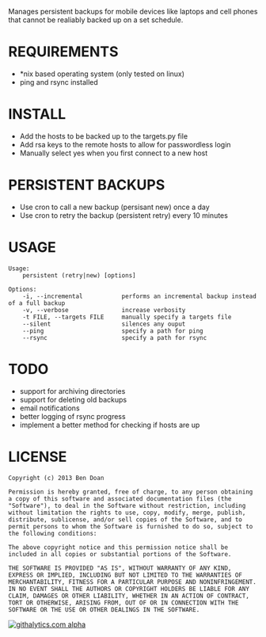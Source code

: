 Manages persistent backups for mobile devices like laptops and cell phones that cannot be realiably backed up on a set schedule.

REQUIREMENTS
============
- *nix based operating system (only tested on linux)
- ping and rsync installed


INSTALL
======
- Add the hosts to be backed up to the targets.py file
- Add rsa keys to the remote hosts to allow for passwordless login
- Manually select yes when you first connect to a new host

PERSISTENT BACKUPS
==================
- Use cron to call a new backup (persisant new) once a day
- Use cron to retry the backup (persistent retry) every 10 minutes

USAGE
=====
```
Usage:
    persistent (retry|new) [options]

Options:
    -i, --incremental           performs an incremental backup instead of a full backup
    -v, --verbose               increase verbosity
    -t FILE, --targets FILE     manually specify a targets file
    --silent                    silences any ouput
    --ping                      specify a path for ping
    --rsync                     specify a path for rsync
```

TODO
====
- support for archiving directories
- support for deleting old backups
- email notifications
- better logging of rsync progress
- implement a better method for checking if hosts are up

LICENSE
=======
```
Copyright (c) 2013 Ben Doan

Permission is hereby granted, free of charge, to any person obtaining a copy of this software and associated documentation files (the "Software"), to deal in the Software without restriction, including without limitation the rights to use, copy, modify, merge, publish, distribute, sublicense, and/or sell copies of the Software, and to permit persons to whom the Software is furnished to do so, subject to the following conditions:

The above copyright notice and this permission notice shall be included in all copies or substantial portions of the Software.

THE SOFTWARE IS PROVIDED "AS IS", WITHOUT WARRANTY OF ANY KIND, EXPRESS OR IMPLIED, INCLUDING BUT NOT LIMITED TO THE WARRANTIES OF MERCHANTABILITY, FITNESS FOR A PARTICULAR PURPOSE AND NONINFRINGEMENT. IN NO EVENT SHALL THE AUTHORS OR COPYRIGHT HOLDERS BE LIABLE FOR ANY CLAIM, DAMAGES OR OTHER LIABILITY, WHETHER IN AN ACTION OF CONTRACT, TORT OR OTHERWISE, ARISING FROM, OUT OF OR IN CONNECTION WITH THE SOFTWARE OR THE USE OR OTHER DEALINGS IN THE SOFTWARE.
```
[![githalytics.com alpha](https://cruel-carlota.pagodabox.com/869c0d7a59ff58eee47032547b43d8fa "githalytics.com")](http://githalytics.com/BenDoan/persistant-backup)
